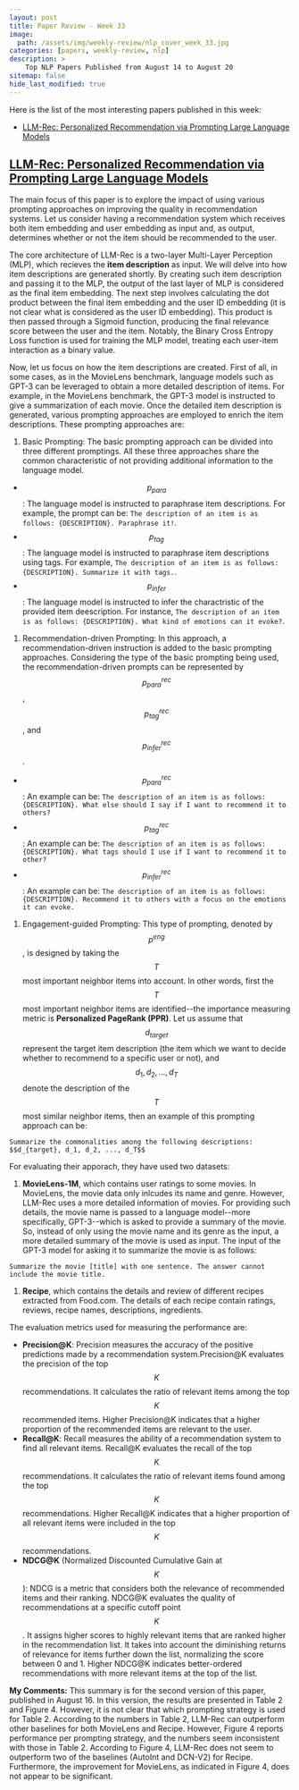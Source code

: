 ```yaml
---
layout: post
title: Paper Review - Week 33
image: 
  path: /assets/img/weekly-review/nlp_cover_week_33.jpg
categories: [papers, weekly-review, nlp]
description: >
    Top NLP Papers Published from August 14 to August 20
sitemap: false
hide_last_modified: true
---
```


Here is the list of the most interesting papers published in this week:
* [LLM-Rec: Personalized Recommendation via Prompting Large Language Models][llmRecSum]


## [LLM-Rec: Personalized Recommendation via Prompting Large Language Models][llmRecPaper]
 
The main focus of this paper is to explore the impact of using various prompting approaches on improving the quality in recommendation systems. Let us consider having a recommendation system which receives both item embedding and user embedding as input and, as output, determines whether or not the item should be recommended to the user.

The core architecture of LLM-Rec is a two-layer Multi-Layer Perception (MLP), which recieves the **item description** as input. We will delve into how item descriptions are generated shortly. By creating such item description and passing it to the MLP, the output of the last layer of MLP is considered as the final item embedding. The next step involves calculating the dot product between the final item embedding and the user ID embedding (it is not clear what is considered as the user ID embedding). This product is then passed through a Sigmoid function, producing the final relevance score between the user and the item. Notably, the Binary Cross Entropy Loss function is used for training the MLP model, treating each user-item interaction as a binary value.

Now, let us focus on how the item descriptions are created. First of all, in some cases, as in the MovieLens benchmark, language models such as GPT-3 can be leveraged to obtain a more detailed description of items. For example, in the MovieLens benchmark, the GPT-3 model is instructed to give a summarization of each movie. Once the detailed item description is generated, various prompting approaches are employed to enrich the item descriptions. These prompting approaches are:
1. Basic Prompting: The basic prompting approach can be divided into three different promptings. All these three approaches share the common characteristic of not providing additional information to the language model.
  * $$p_{para}$$: The language model is instructed to paraphrase item descriptions. For example, the prompt can be: ````The description of an item is as follows: {DESCRIPTION}. Paraphrase it!````.
  * $$p_{tag}$$: The language model is instructed to paraphrase item descriptions using tags. For example, ````The description of an item is as follows: {DESCRIPTION}. Summarize it with tags.````.
  * $$p_{infer}$$: The language model is instructed to infer the charactristic of the provided item deescription. For instance, ````The description of an item is as follows: {DESCRIPTION}. What kind of emotions can it evoke?````.
1. Recommendation-driven Prompting: In this approach, a recommendation-driven instruction is added to the basic prompting approaches. Considering the type of the basic prompting being used, the recommendation-driven prompts can be represented by $$p^{rec}_{para}$$, $$p^{rec}_{tag}$$, and $$p^{rec}_{infer}$$. 
  * $$p^{rec}_{para}$$: An example can be: ````The description of an item is as follows: {DESCRIPTION}. What else should I say if I want to recommend it to others?````
  * $$p^{rec}_{tag}$$: An example can be: ````The description of an item is as follows: {DESCRIPTION}. What tags should I use if I want to recommend it to other?````
  * $$p^{rec}_{infer}$$: An example can be: ````The description of an item is as follows: {DESCRIPTION}. Recommend it to others with a focus on the emotions it can evoke.````
1. Engagement-guided Prompting: This type of prompting, denoted by $$p^{eng}$$, is designed by taking the $$T$$ most important neighbor items into account.  In other words, first the $$T$$ most important neighbor items are identified--the importance measuring metric is **Personalized PageRank (PPR)**. Let us assume that $$d_{target}$$ represent the target item description (the item which we want to decide whether to recommend to a specific user or not), and $$d_1, d_2, ..., d_T$$ denote the description of the $$T$$ most similar neighbor items, then an example of this prompting approach can be: 
````
Summarize the commonalities among the following descriptions: $$d_{target}, d_1, d_2, ..., d_T$$
````

For evaluating their apporach, they have used two datasets: 
1. **MovieLens-1M**, which contains user ratings to some movies. In MovieLens, the movie data only inlcudes its name and genre. However, LLM-Rec uses a more detailed information of movies. For providing such details, the movie name is passed to a language model--more specifically, GPT-3--which is asked to provide a summary of the movie. So, instead of only using the movie name and its genre as the input, a more detailed summary of the movie is used as input. The input of the GPT-3 model for asking it to summarize the movie is as follows:
````
Summarize the movie [title] with one sentence. The answer cannot include the movie title.
````
1. **Recipe**, which contains the details and review of different recipes extracted from Food.com. The details of each recipe contain ratings, reviews, recipe names, descriptions, ingredients.

The evaluation metrics used for measuring the performance are: 
* **Precision@K**: Precision measures the accuracy of the positive predictions made by a recommendation system.Precision@K evaluates the precision of the top $$K$$ recommendations. It calculates the ratio of relevant items among the top $$K$$ recommended items. Higher Precision@K indicates that a higher proportion of the recommended items are relevant to the user. 
* **Recall@K**: Recall measures the ability of a recommendation system to find all relevant items. Recall@K evaluates the recall of the top $$K$$ recommendations. It calculates the ratio of relevant items found among the top $$K$$ recommendations. Higher Recall@K indicates that a higher proportion of all relevant items were included in the top $$K$$ recommendations.
* **NDCG@K** (Normalized Discounted Cumulative Gain at $$K$$): NDCG is a metric that considers both the relevance of recommended items and their ranking. NDCG@K evaluates the quality of recommendations at a specific cutoff point $$K$$. It assigns higher scores to highly relevant items that are ranked higher in the recommendation list. It takes into account the diminishing returns of relevance for items further down the list, normalizing the score between 0 and 1. Higher NDCG@K indicates better-ordered recommendations with more relevant items at the top of the list.


**My Comments:** This summary is for the second version of this paper, published in August 16. In this version, the results are presented in Table 2 and Figure 4. However, it is not clear that which prompting strategy is used for Table 2. According to the numbers in Table 2, LLM-Rec can outperform other baselines for both MovieLens and Recipe. However, Figure 4 reports performance per prompting strategy, and the numbers seem inconsistent with those in Table 2. According to Figure 4, LLM-Rec does not seem to outperform two of the baselines (AutoInt and DCN-V2) for Recipe. Furthermore, the improvement for MovieLens, as indicated in Figure 4, does not appear to be significant.

[llmRecPaper]: https://arxiv.org/pdf/2307.15780.pdf
[llmRecSum]: /papers/weekly-review/nlp/2023-08-20-week-33/#llm-rec-personalized-recommendation-via-prompting-large-language-models

